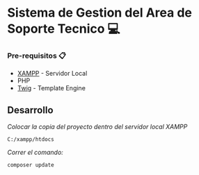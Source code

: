 
# Sistema de Gestion del Area de Soporte Tecnico :computer:

### Pre-requisitos 📋

*   [XAMPP](https://www.apachefriends.org/es/index.html) - Servidor Local
*   PHP
*   [Twig](https://twig.symfony.com/) - Template Engine

## Desarrollo

_Colocar la copia del proyecto dentro del servidor local XAMPP_
```
C:/xampp/htdocs
```

_Correr el comando:_ 
```
composer update
``` 